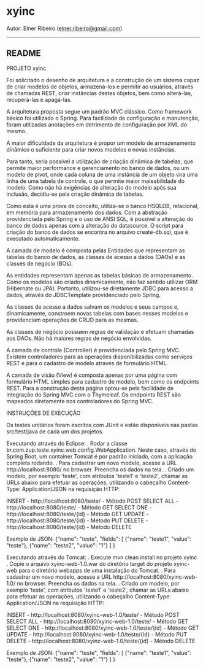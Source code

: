 # xyinc
Autor: Elner Ribeiro (elner.ribeiro@gmail.com)

-------------
README
-------------
PROJETO xyinc


Foi solicitado o desenho de arquitetura e a construção de um sistema capaz de criar modelos de objetos, armazená-los e permitir ao usuários, através de chamadas REST, criar instâncias destes objetos, bem como alterá-las, recuperá-las e apagá-las.

A arquitetura proposta segue um padrão MVC clássico. Como framework básico foi utilizado o Spring. Para facilidade de configuração e manutenção, foram utilizadas anotações em detrimento de configuração por XML do mesmo.

A maior dificuldade da arquitetura é propor um modelo de armazenamento dinâmico o suficiente para criar novos modelos e novas instâncias.

Para tanto, seria possível a utilização de criação dinâmica de tabelas, que permite maior performance e gerenciamento no banco de dados, ou um modelo de pivot, onde cada coluna de uma instância de um objeto vira uma linha de uma tabela de controle, o que permite maior maleabilidade do modelo. Como não há exigências de alteração do modelo após sua inclusão, decidiu-se pela criação dinâmica de tabelas.

Como esta é uma prova de conceito, utiliza-se o banco HSQLDB, relacional, em memória para armazenamento dos dados. Com a abstração providenciada pelo Spring e o uso de ANSI SQL, é possível a alteração do banco de dados apenas com a alteração do datasource. O script para criação do banco de dados se encontra no arquivo create-db.sql, que é executado automaticamente.

A camada de modelo é composta pelas Entidades que representam as tabelas do banco de dados, as classes de acesso a dados (DAOs) e as classes de negócio (BOs).

As entidades representam apenas as tabelas básicas de armazenamento. Como os modelos são criados dinamicamente, não faz sentido utilizar ORM (Hibernate ou JPA). Portanto, utilizou-se diretamente JDBC para acesso a dados, através do JDBCTemplate providenciado pelo Spring.

As classes de acesso a dados salvam os modelos e seus campos e, dinamicamente, constroem novas tabelas com bases nesses modelos e providenciam operações de CRUD para as mesmas.

As classes de negócio possuem regras de validação e efetuam chamadas aos DAOs. Não há maiores regras de negócio envolvidas.

A camada de controle (Controller) é providenciada pelo Spring MVC. Existem controladores para as operações disponibilizadas como serviços REST e para o cadastro de modelo através de formulário HTML.

A camada de visão (View) é composta apenas por uma página com formulário HTML simples para cadastro de modelo, bem como os endpoints REST. Para a construção desta página optou-se pela facilidade de integração do Spring MVC com o Thymeleaf. Os endpoints REST são mapeados diretamente nos controladores do Spring MVC.


INSTRUÇÕES DE EXECUÇÃO

Os testes unitários foram escritos com JUnit e estão disponíveis nas pastas src/test/java de cada um dos projetos.

Executando através do Eclipse:
. Rodar a classe br.com.zup.teste.xyinc.web.config.WebApplication. Neste caso, através do Spring Boot, um container Tomcat é por padrão iniciado, com a aplicação completa rodando. 
. Para cadastrar um novo modelo, acesse a URL http://localhost:8080/ no browser. Preencha os dados na tela.
. Criado um modelo, por exemplo 'teste', com atributos 'teste1' e 'teste2', chamar as URLs abaixo para efetuar as operações, utilizando o cabeçalho Content-Type: Application/JSON na requisição HTTP:

INSERT - http://localhost:8080/teste/ - Método POST
SELECT ALL - http://localhost:8080/teste/ - Método GET
SELECT ONE - http://localhost:8080/teste/{id} - Método GET
UPDATE - http://localhost:8080/teste/{id} - Método PUT
DELETE - http://localhost:8080/teste/{id} - Método DELETE
	
Exemplo de JSON:
{"name": "teste",
	"fields": [
		{"name": "teste1", "value": "teste"},
		{"name": "teste2", "value": "1"}
	]
}
	
Executando através do Tomcat:
. Execute mvn clean install no projeto xyinc
. Copie o arquivo xyinc-web-1.0.war do diretório target do projeto xyinc-web para o diretório webapps de uma instalação do Tomcat.
. Para cadastrar um novo modelo, acesse a URL http://localhost:8080/xyinc-web-1.0/ no browser. Preencha os dados na tela.
. Criado um modelo, por exemplo 'teste', com atributos 'teste1' e 'teste2', chamar as URLs abaixo para efetuar as operações,  utilizando o cabeçalho Content-Type: Application/JSON na requisição HTTP:

INSERT - http://localhost:8080/xyinc-web-1.0/teste/ - Método POST
SELECT ALL - http://localhost:8080/xyinc-web-1.0/teste/ - Método GET
SELECT ONE - http://localhost:8080/xyinc-web-1.0/teste/{id} - Método GET
UPDATE - http://localhost:8080/xyinc-web-1.0/teste/{id} - Método PUT
DELETE - http://localhost:8080/xyinc-web-1.0/teste/{id} - Método DELETE

Exemplo de JSON:
{"name": "teste",
	"fields": [
		{"name": "teste1", "value": "teste"},
		{"name": "teste2", "value": "1"}
	]
} 
